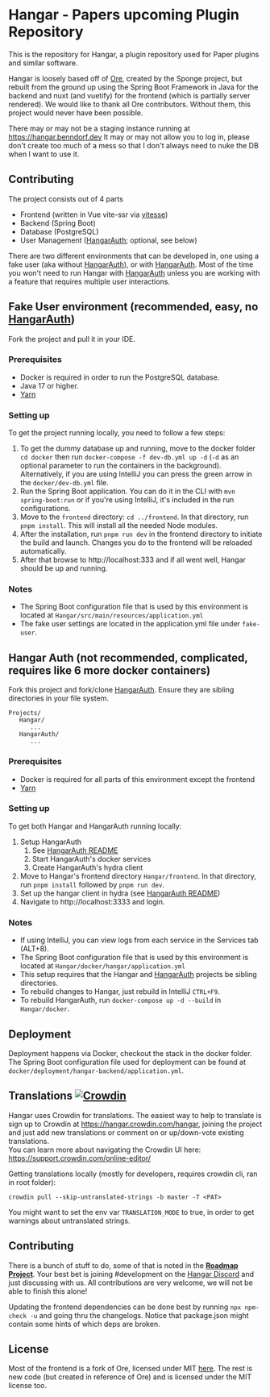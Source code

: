 # Hangar - Papers upcoming Plugin Repository

This is the repository for Hangar, a plugin repository used for Paper plugins and similar software.

Hangar is loosely based off of [Ore](https://github.com/SpongePowered/Ore), created by the Sponge project, 
but rebuilt from the ground up using the Spring Boot Framework in Java for the backend and nuxt (and vuetify) for the frontend (which is partially server rendered).
We would like to thank all Ore contributors. Without them, this project would never have been possible.

There may or may not be a staging instance running at https://hangar.benndorf.dev
It may or may not allow you to log in, please don't create too much of a mess so that I don't always need to nuke the DB when I want to use it.

## Contributing
The project consists out of 4 parts
* Frontend (written in Vue vite-ssr via [vitesse](https://github.com/antfu/vitesse))
* Backend (Spring Boot)
* Database (PostgreSQL)
* User Management ([HangarAuth]; optional, see below)

There are two different environments that can be developed in, one using a fake user (aka without [HangarAuth]), or with [HangarAuth].
Most of the time you won't need to run Hangar with [HangarAuth] unless you are working with a feature that requires multiple user interactions.

## Fake User environment (recommended, easy, no [HangarAuth])

Fork the project and pull it in your IDE.
### Prerequisites

* Docker is required in order to run the PostgreSQL database.
* Java 17 or higher.
* [Yarn]
### Setting up
To get the project running locally, you need to follow a few steps:
1. To get the dummy database up and running, move to the docker folder `cd docker` then run `docker-compose -f dev-db.yml up -d` (`-d` as an optional parameter to run the containers in the background).
   Alternatively, if you are using IntelliJ you can press the green arrow in the `docker/dev-db.yml` file.
2. Run the Spring Boot application. You can do it in the CLI with `mvn spring-boot:run` or if you're using IntelliJ, it's included in the run configurations.
3. Move to the `frontend` directory: `cd ../frontend`. In that directory, run `pnpm install`. This will install all the needed Node modules.
5. After the installation, run `pnpm run dev` in the frontend directory to initiate the build and launch. Changes you do to the frontend will be reloaded automatically.
6. After that browse to http://localhost:333 and if all went well, Hangar should be up and running.

### Notes
* The Spring Boot configuration file that is used by this environment is located at `Hangar/src/main/resources/application.yml`
* The fake user settings are located in the application.yml file under `fake-user`.

## Hangar Auth (not recommended, complicated, requires like 6 more docker containers)
Fork this project and fork/clone [HangarAuth]. Ensure they are sibling directories in your file system.
```
Projects/
   Hangar/
      ...
   HangarAuth/
      ...
```

### Prerequisites
* Docker is required for all parts of this environment except the frontend
* [Yarn]
### Setting up
To get both Hangar and HangarAuth running locally:
1. Setup HangarAuth
   1. See [HangarAuth README](https://github.com/HangarMC/HangarAuth/blob/master/README.md)
   2. Start HangarAuth's docker services
   3. Create HangarAuth's hydra client
2. Move to Hangar's frontend directory `Hangar/frontend`. In that directory, run `pnpm install` followed by `pnpm run dev`.
3. Set up the hangar client in hydra (see [HangarAuth README](https://github.com/HangarMC/HangarAuth/blob/master/README.md))
4. Navigate to http://localhost:3333 and login.


### Notes
* If using IntelliJ, you can view logs from each service in the Services tab (ALT+8).
* The Spring Boot configuration file that is used by this environment is located at `Hangar/docker/hangar/application.yml`
* This setup requires that the Hangar and [HangarAuth] projects be sibling directories.
* To rebuild changes to Hangar, just rebuild in IntelliJ `CTRL+F9`.
* To rebuild HangarAuth, run `docker-compose up -d --build` in `Hangar/docker`.

## Deployment

Deployment happens via Docker, checkout the stack in the docker folder. The Spring Boot configuration file used for deployment can be found at
`docker/deployment/hangar-backend/application.yml`.

## Translations [![Crowdin](https://badges.crowdin.net/e/b13e6a1c05002365ee9031712112bd63/localized.svg)](https://hangar.crowdin.com/hangar)

Hangar uses Crowdin for translations. The easiest way to help to translate is sign up to Crowdin at https://hangar.crowdin.com/hangar, 
joining the project and just add new translations or comment on or up/down-vote existing translations.  
You can learn more about navigating the Crowdin UI here: https://support.crowdin.com/online-editor/

Getting translations locally (mostly for developers, requires crowdin cli, ran in root folder):

`crowdin pull --skip-untranslated-strings -b master -T <PAT>`

You might want to set the env var `TRANSLATION_MODE` to true, in order to get warnings about untranslated strings.

## Contributing

There is a bunch of stuff to do, some of that is noted in the [**Roadmap Project**](https://github.com/PaperMC/Hangar/projects/1). 
Your best bet is joining #development on the [Hangar Discord](https://discord.gg/zvrAEbvJ4a) and just discussing with us.
All contributions are very welcome, we will not be able to finish this alone!

Updating the frontend dependencies can be done best by running `npx npm-check -u` and going thru the changelogs. Notice that package.json might contain some hints of which deps are broken.

## License

Most of the frontend is a fork of Ore, licensed under MIT [here](https://github.com/SpongePowered/Ore/blob/staging/LICENSE.txt). 
The rest is new code (but created in reference of Ore) and is licensed under the MIT license too.

[Yarn]: https://yarnpkg.com/
[HangarAuth]: https://github.com/HangarMC/HangarAuth
